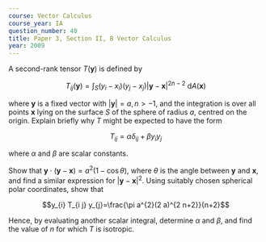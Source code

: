```yaml
---
course: Vector Calculus
course_year: IA
question_number: 40
title: Paper 3, Section II, B Vector Calculus
year: 2009
---
```




A second-rank tensor $T(\mathbf{y})$ is defined by

$$T_{i j}(\mathbf{y})=\int_{S}\left(y_{i}-x_{i}\right)\left(y_{j}-x_{j}\right)|\mathbf{y}-\mathbf{x}|^{2 n-2} \mathrm{~d} A(\mathbf{x})$$

where $\mathbf{y}$ is a fixed vector with $|\mathbf{y}|=a, n>-1$, and the integration is over all points $\mathbf{x}$ lying on the surface $S$ of the sphere of radius $a$, centred on the origin. Explain briefly why $T$ might be expected to have the form

$$T_{i j}=\alpha \delta_{i j}+\beta y_{i} y_{j}$$

where $\alpha$ and $\beta$ are scalar constants.

Show that $\mathbf{y} \cdot(\mathbf{y}-\mathbf{x})=a^{2}(1-\cos \theta)$, where $\theta$ is the angle between $\mathbf{y}$ and $\mathbf{x}$, and find a similar expression for $|\mathbf{y}-\mathbf{x}|^{2}$. Using suitably chosen spherical polar coordinates, show that

$$y_{i} T_{i j} y_{j}=\frac{\pi a^{2}(2 a)^{2 n+2}}{n+2}$$

Hence, by evaluating another scalar integral, determine $\alpha$ and $\beta$, and find the value of $n$ for which $T$ is isotropic.